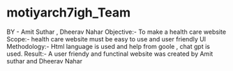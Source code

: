 # motiyarch7igh_Team
BY - Amit Suthar , Dheerav Nahar 
Objective:- To make a health care website
Scope:- health care website must be easy to use and user friendly UI
Methodology:- Html language is used and help from goole , chat gpt is used.
Result:- A user friendy and functinal website was created by Amit suthar and Dheerav Nahar
